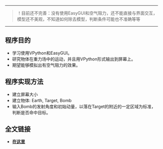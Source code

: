 ------

>！目前还不完善：没有使用EasyGUI和空气阻力，还不能直接与界面交互，模型还不美观，不知道如何除去模型，判断条件可能也不准确等等

------
## 程序目的
- 学习使用VPython和EasyGUI。
- 研究物体在重力场中的运动，并且用VPython形式输出到屏幕上。
- 期望能够模拟出有空气阻力的效果。
## 程序实现方法
- 建立屏幕大小
- 建立物体: Earth, Target, Bomb
- 输入Bomb的发射角度和初始动量，以落在Target的附近的一定区域为标准，判断是否命中目标。
## 全文链接
- [**在这里**](https://www.zybuluo.com/MilCOS/note/326541)
